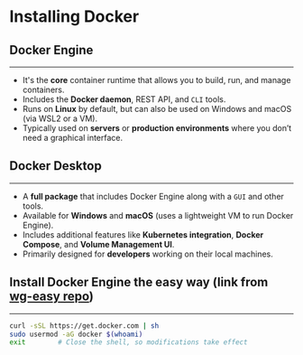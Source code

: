 # Installing Docker


## Docker Engine
---
- It's the **core** container runtime that allows you to build, run, and manage containers.
- Includes the **Docker daemon**, REST API, and `CLI` tools.
- Runs on **Linux** by default, but can also be used on Windows and macOS (via WSL2 or a VM).
- Typically used on **servers** or **production environments** where you don’t need a graphical interface.



## Docker Desktop
---
- A **full package** that includes Docker Engine along with a `GUI` and other tools.
- Available for **Windows** and **macOS** (uses a lightweight VM to run Docker Engine).
- Includes additional features like **Kubernetes integration**, **Docker Compose**, and **Volume Management UI**.
- Primarily designed for **developers** working on their local machines.



## Install Docker Engine the easy way (link from [wg-easy repo](https://github.com/wg-easy/wg-easy))
---


```sh
curl -sSL https://get.docker.com | sh
sudo usermod -aG docker $(whoami)
exit        # Close the shell, so modifications take effect
```